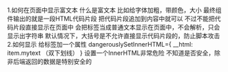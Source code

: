 1.如何在页面中显示富文本
    什么是富文本
        比如给字体加粗，带颜色，大小
            最终组件输出的就是一段HTML代码片段
                把代码片段追加到内容中就可以
    不过不能把代码片段直接显示在页面中
        会把标签当成普通文本显示在页面中，不会解析，只会显示出字符串
    默认情况下，大括号是不允许直接显示代码片段的，防止脚本攻击
2.如何显示
    给标签加一个属性
        dangerouslySetInnerHTML={
            __html: item.mytext （双下划线）
        }
            设置一个InnerHTML非常危险
    不知道是否安全，除非后端返回的数据是特别安全的